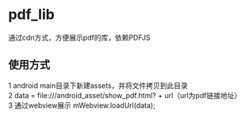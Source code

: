 # pdf_lib
通过cdn方式，方便展示pdf的库，依赖PDFJS
## 使用方式  
1 android main目录下新建assets，并将文件拷贝到此目录  
2 data = file:///android_asset/show_pdf.html? + url（url为pdf链接地址）  
3 通过webview展示 mWebview.loadUrl(data);
